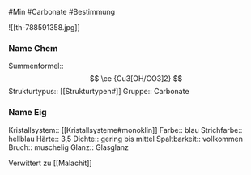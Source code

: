 #Min #Carbonate #Bestimmung 

![[th-788591358.jpg]]
<!--ID: 1705934303325-->


### Name Chem

Summenformel:: $$ \ce {Cu3[OH/CO3]2} $$
Strukturtypus:: [[Strukturtypen#]]
Gruppe:: Carbonate

### Name Eig

Kristallsystem:: [[Kristallsysteme#monoklin]]
Farbe:: blau
Strichfarbe:: hellblau
Härte:: 3,5
Dichte:: gering bis mittel
Spaltbarkeit:: vollkommen
Bruch:: muschelig
Glanz:: Glasglanz

Verwittert zu [[Malachit]]


